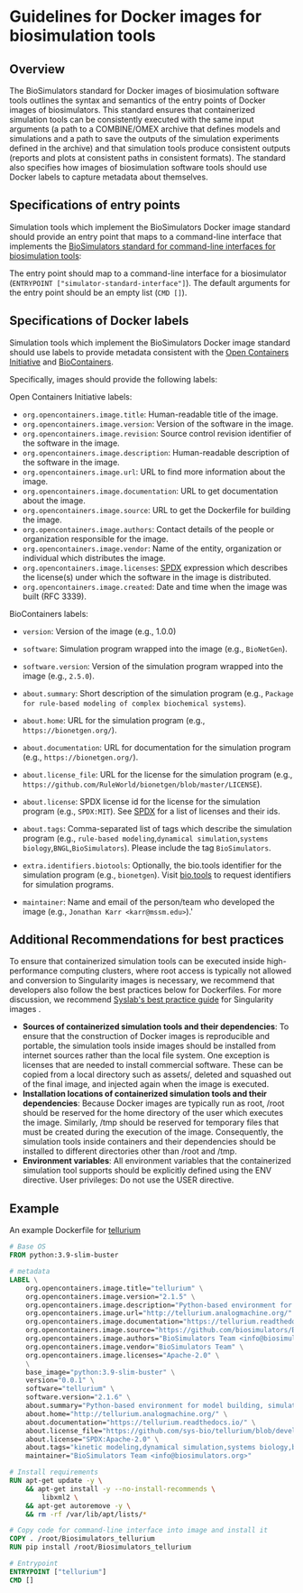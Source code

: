 # Guidelines for Docker images for biosimulation tools

## Overview
The BioSimulators standard for Docker images of biosimulation software tools outlines the syntax and semantics of the entry points of Docker images of biosimulators. This standard ensures that containerized simulation tools can be consistently executed with the same input arguments (a path to a COMBINE/OMEX archive that defines models and simulations and a path to save the outputs of the simulation experiments defined in the archive) and that simulation tools produce consistent outputs (reports and plots at consistent paths in consistent formats). The standard also specifies how images of biosimulation software tools should use Docker labels to capture metadata about themselves.


## Specifications of entry points 

Simulation tools which implement the BioSimulators Docker image standard should provide an entry point that maps to a command-line interface that implements the [BioSimulators standard for command-line interfaces for biosimulation tools](./simulator-interfaces.md):

The entry point should map to a command-line interface for a biosimulator (`ENTRYPOINT ["simulator-standard-interface"]`).
The default arguments for the entry point should be an empty list (`CMD []`).

## Specifications of Docker labels

Simulation tools which implement the BioSimulators Docker image standard should use labels to provide metadata consistent with the [Open Containers Initiative](https://opencontainers.org/)  and [BioContainers](https://biocontainers.pro/).

Specifically, images should provide the following labels:

Open Containers Initiative labels:

- `org.opencontainers.image.title`: Human-readable title of the image.
- `org.opencontainers.image.version`: Version of the software in the image.
- `org.opencontainers.image.revision`: Source control revision identifier of the software in the image.
- `org.opencontainers.image.description`: Human-readable description of the software in the image.
- `org.opencontainers.image.url`: URL to find more information about the image.
- `org.opencontainers.image.documentation`: URL to get documentation about the image.
- `org.opencontainers.image.source`: URL to get the Dockerfile for building the image.
- `org.opencontainers.image.authors`: Contact details of the people or organization responsible for the image.
- `org.opencontainers.image.vendor`: Name of the entity, organization or individual which distributes the image.
- `org.opencontainers.image.licenses`: [SPDX](https://spdx.org/) expression which describes the license(s) under which the software in the image is distributed.
- `org.opencontainers.image.created`: Date and time when the image was built (RFC 3339).

BioContainers labels:

- `version`: Version of the image (e.g., 1.0.0)

- `software`: Simulation program wrapped into the image (e.g., `BioNetGen`).
- `software.version`: Version of the simulation program wrapped into the image (e.g., `2.5.0`).
- `about.summary`: Short description of the simulation program (e.g., `Package for rule-based modeling of complex biochemical systems`).
- `about.home`: URL for the simulation program (e.g., `https://bionetgen.org/`).
- `about.documentation`: URL for documentation for the simulation program (e.g., `https://bionetgen.org/`).
- `about.license_file`: URL for the license for the simulation program (e.g., `https://github.com/RuleWorld/bionetgen/blob/master/LICENSE`).
- `about.license`: SPDX license id for the license for the simulation program (e.g., `SPDX:MIT`). See [SPDX](https://spdx.org/)  for a list of licenses and their ids.
- `about.tags`: Comma-separated list of tags which describe the simulation program (e.g., `rule-based modeling`,`dynamical simulation`,`systems biology`,`BNGL`,`BioSimulators`). Please include the tag `BioSimulators`.
- `extra.identifiers.biotools`: Optionally, the bio.tools identifier for the simulation program (e.g., `bionetgen`). Visit [bio.tools](https://bio.tools/)  to request identifiers for simulation programs.
- `maintainer`: Name and email of the person/team who developed the image (e.g., `Jonathan Karr <karr@mssm.edu>`).'


## Additional Recommendations for best practices

To ensure that containerized simulation tools can be executed inside high-performance computing clusters, where root access is typically not allowed and conversion to Singularity images is necessary, we recommend that developers also follow the best practices below for Dockerfiles. For more discussion, we recommend [Syslab's best practice guide](https://sylabs.io/guides/3.7/user-guide/singularity_and_docker.html#best-practices) for Singularity images .

- **Sources of containerized simulation tools and their dependencies**: To ensure that the construction of Docker images is reproducible and portable, the simulation tools inside images should be installed from internet sources rather than the local file system. One exception is licenses that are needed to install commercial software. These can be copied from a local directory such as assets/, deleted and squashed out of the final image, and injected again when the image is executed.
- **Installation locations of containerized simulation tools and their dependencies**: Because Docker images are typically run as root, /root should be reserved for the home directory of the user which executes the image. Similarly, /tmp should be reserved for temporary files that must be created during the execution of the image. Consequently, the simulation tools inside containers and their dependencies should be installed to different directories other than /root and /tmp.
- **Environment variables**: All environment variables that the containerized simulation tool supports should be explicitly defined using the ENV directive.
User privileges: Do not use the USER directive.

## Example

An example Dockerfile for [tellurium](http://tellurium.analogmachine.org/)

```Dockerfile
# Base OS
FROM python:3.9-slim-buster

# metadata
LABEL \
    org.opencontainers.image.title="tellurium" \
    org.opencontainers.image.version="2.1.5" \
    org.opencontainers.image.description="Python-based environment for model building, simulation, and analysis that facilitates reproducibility of models in systems and synthetic biology" \
    org.opencontainers.image.url="http://tellurium.analogmachine.org/" \
    org.opencontainers.image.documentation="https://tellurium.readthedocs.io/" \
    org.opencontainers.image.source="https://github.com/biosimulators/Biosimulators_tellurium" \
    org.opencontainers.image.authors="BioSimulators Team <info@biosimulators.org>" \
    org.opencontainers.image.vendor="BioSimulators Team" \
    org.opencontainers.image.licenses="Apache-2.0" \
    \
    base_image="python:3.9-slim-buster" \
    version="0.0.1" \
    software="tellurium" \
    software.version="2.1.6" \
    about.summary="Python-based environment for model building, simulation, and analysis that facilitates reproducibility of models in systems and synthetic biology" \
    about.home="http://tellurium.analogmachine.org/" \
    about.documentation="https://tellurium.readthedocs.io/" \
    about.license_file="https://github.com/sys-bio/tellurium/blob/develop/LICENSE.txt" \
    about.license="SPDX:Apache-2.0" \
    about.tags="kinetic modeling,dynamical simulation,systems biology,biochemical networks,SBML,SED-ML,COMBINE,OMEX,BioSimulators" \
    maintainer="BioSimulators Team <info@biosimulators.org>"

# Install requirements
RUN apt-get update -y \
    && apt-get install -y --no-install-recommends \
        libxml2 \
    && apt-get autoremove -y \
    && rm -rf /var/lib/apt/lists/*

# Copy code for command-line interface into image and install it
COPY . /root/Biosimulators_tellurium
RUN pip install /root/Biosimulators_tellurium

# Entrypoint
ENTRYPOINT ["tellurium"]
CMD []
```
